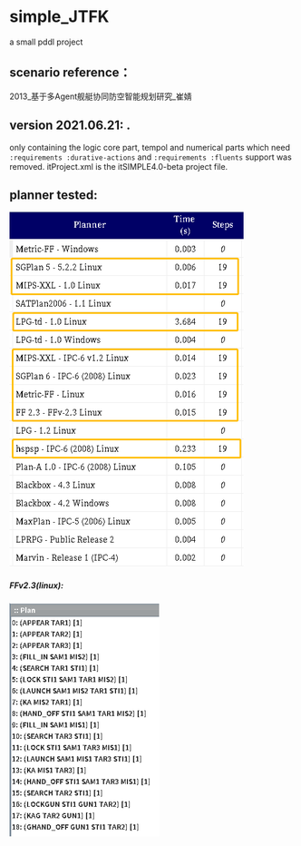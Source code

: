 # simple_JTFK
a small pddl project

## scenario reference：
2013_基于多Agent舰艇协同防空智能规划研究_崔婧

## version 2021.06.21: .
only containing the logic core part, tempol and numerical parts which need `:requirements :durative-actions` and `:requirements :fluents` support was removed.
itProject.xml is the itSIMPLE4.0-beta project file.

## planner tested: 

![plan_results](https://github.com/Lynn1/simple_JTFK/blob/main/result/supported_planner_in_itSimple4.png?raw=true)

##### FFv2.3(linux):

![plan_result_FFv2.3](https://github.com/Lynn1/simple_JTFK/blob/main/result/result_FFv2.3.png?raw=true)





